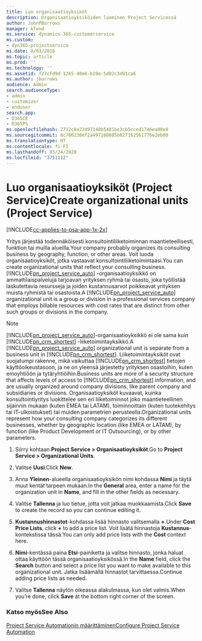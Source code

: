 ```yaml
---
title: Luo organisaatioyksiköt
description: Organisaatioyksiköiden luominen Project Servicessä
author: JohnPBurrows
manager: kfend
ms.service: dynamics-365-customerservice
ms.custom:
- dyn365-projectservice
ms.date: 8/03/2018
ms.topic: article
ms.prod: ''
ms.technology: ''
ms.assetid: f27cfd9d-1265-40e6-b19e-5d02c3d91ca6
ms.author: jburrows
audience: Admin
search.audienceType:
- admin
- customizer
- enduser
search.app:
- D365CE
- D365PS
ms.openlocfilehash: 2712c8a22d97148b5481be3cb5cced1746ea08e8
ms.sourcegitcommit: 8c786230ef2a497280885b827162561776e2eb00
ms.translationtype: HT
ms.contentlocale: fi-FI
ms.lasthandoff: 03/24/2020
ms.locfileid: "3751112"
---
```

# <a name="create-organizational-units-project-service"></a><span data-ttu-id="497bc-103">Luo organisaatioyksiköt (Project Service)</span><span class="sxs-lookup"><span data-stu-id="497bc-103">Create organizational units (Project Service)</span></span>

[!INCLUDE[cc-applies-to-psa-app-1x-2x](../includes/cc-applies-to-psa-app-1x-2x.md)]

<span data-ttu-id="497bc-104">Yritys järjestää todennäköisesti konsultointiliiketoiminnan maantieteellisesti, funktion tai muilla alueilla.</span><span class="sxs-lookup"><span data-stu-id="497bc-104">Your company probably organizes its consulting business by geography, function, or other areas.</span></span> <span data-ttu-id="497bc-105">Voit luoda organisaatioyksiköt, jotka vastaavat konsultointiliiketoimintaasi.</span><span class="sxs-lookup"><span data-stu-id="497bc-105">You can create organizational units that reflect your consulting business.</span></span> <span data-ttu-id="497bc-106">[!INCLUDE[pn_project_service_auto](../includes/pn-project-service-auto.md)] -organisaatioyksikkö on ammattilaispalveluja tarjoavan yrityksen ryhmä tai osasto, joka työllistää laskutettavia resursseja ja joiden kustannusarvot poikkeavat yrityksen muista ryhmistä tai osastoista.</span><span class="sxs-lookup"><span data-stu-id="497bc-106">A [!INCLUDE[pn_project_service_auto](../includes/pn-project-service-auto.md)] organizational unit is a group or division in a professional services company that employs billable resources with cost rates that are distinct from other such groups or divisions in the company.</span></span>  
  
> [!NOTE]
>  <span data-ttu-id="497bc-107">[!INCLUDE[pn_project_service_auto](../includes/pn-project-service-auto.md)]-organisaatioyksikkö ei ole sama kuin [!INCLUDE[pn_crm_shortest](../includes/pn-crm-shortest.md)] -liiketoimintayksikkö.</span><span class="sxs-lookup"><span data-stu-id="497bc-107">A [!INCLUDE[pn_project_service_auto](../includes/pn-project-service-auto.md)] organizational unit is separate from a business unit in [!INCLUDE[pn_crm_shortest](../includes/pn-crm-shortest.md)].</span></span> <span data-ttu-id="497bc-108">Liiketoimintayksiköt ovat suojatumpi rakenne, mikä vaikuttaa [!INCLUDE[pn_crm_shortest](../includes/pn-crm-shortest.md)] tietojen käyttöoikeustasoon, ja ne on yleensä järjestetty yrityksen osastoihin, kuten emoyhtiöön ja tytäryhtiöihin.</span><span class="sxs-lookup"><span data-stu-id="497bc-108">Business units are more of a security structure that affects levels of access to [!INCLUDE[pn_crm_shortest](../includes/pn-crm-shortest.md)] information, and are usually organized around company divisions, like parent company and subsidiaries or divisions.</span></span> <span data-ttu-id="497bc-109">Organisaatioyksiköt kuvaavat, kuinka konsultointiyritys luokittelee sen eri liiketoiminnot joko maantieteellinen sijainnin mukaan (kuten EMEA tai LATAM), toiminnoittain (kuten tuotekehitys tai IT-ulkoistukset) tai muiden parametrien perusteella.</span><span class="sxs-lookup"><span data-stu-id="497bc-109">Organizational units represent how your consulting company categorizes its different businesses, whether by geographic location (like EMEA or LATAM), by function (like Product Development or IT Outsourcing), or by other parameters.</span></span>  
  
1.  <span data-ttu-id="497bc-110">Siirry kohtaan **Project Service > Organisaatioyksiköt**.</span><span class="sxs-lookup"><span data-stu-id="497bc-110">Go to **Project Service > Organizational Units**.</span></span>  
  
2.  <span data-ttu-id="497bc-111">Valitse **Uusi**.</span><span class="sxs-lookup"><span data-stu-id="497bc-111">Click **New**.</span></span>  
  
3.  <span data-ttu-id="497bc-112">Anna **Yleinen**-alueella organisaatioyksikön nimi kohdassa **Nimi** ja täytä muut kentät tarpeen mukaan.</span><span class="sxs-lookup"><span data-stu-id="497bc-112">In the **General** area, enter a name for the organization unit in **Name**, and fill in the other fields as necessary.</span></span>  
  
4.  <span data-ttu-id="497bc-113">Valitse **Tallenna** ja luo tietue, jotta voit jatkaa muokkaamista.</span><span class="sxs-lookup"><span data-stu-id="497bc-113">Click **Save** to create the record so you can continue editing it.</span></span>  
  
5.  <span data-ttu-id="497bc-114">**Kustannushinnastot**-kohdassa lisää hinnasto valitsemalla **+**.</span><span class="sxs-lookup"><span data-stu-id="497bc-114">Under **Cost Price Lists**, click **+** to add a price list.</span></span> <span data-ttu-id="497bc-115">Voit lisätä hinnastoja **Kustannus**-kontekstissa tässä.</span><span class="sxs-lookup"><span data-stu-id="497bc-115">You can only add price lists with the **Cost** context here.</span></span>  
  
6.  <span data-ttu-id="497bc-116">**Nimi**-kentässä paina **Etsi**-painiketta ja valitse hinnasto, jonka haluat ottaa käyttöön tässä organisaatioyksikössä.</span><span class="sxs-lookup"><span data-stu-id="497bc-116">In the **Name** field, click the **Search** button and select a price list you want to make available to this organizational unit.</span></span> <span data-ttu-id="497bc-117">Jatka lisäämällä hinnastot tarvittaessa.</span><span class="sxs-lookup"><span data-stu-id="497bc-117">Continue adding price lists as needed.</span></span>  
  
7.  <span data-ttu-id="497bc-118">Valitse **Tallenna** näytön oikeassa alakulmassa, kun olet valmis.</span><span class="sxs-lookup"><span data-stu-id="497bc-118">When you’re done, click **Save** at the bottom right corner of the screen.</span></span>  
  
### <a name="see-also"></a><span data-ttu-id="497bc-119">Katso myös</span><span class="sxs-lookup"><span data-stu-id="497bc-119">See Also</span></span>  
 [<span data-ttu-id="497bc-120">Project Service Automationin määrittäminen</span><span class="sxs-lookup"><span data-stu-id="497bc-120">Configure Project Service Automation</span></span>](../project-service/configure.md)
